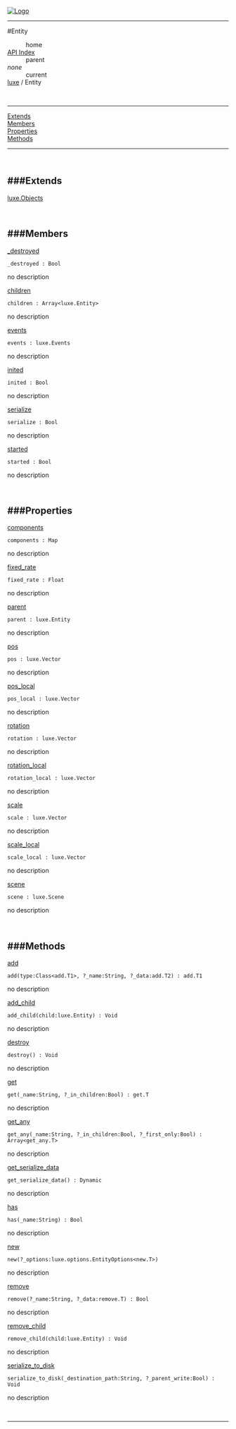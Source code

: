 
[![Logo](../../images/logo.png)](../../index.html)

---

#Entity


&emsp;&emsp;&emsp;home   
[API Index](../../api/index.html#luxe)   
&emsp;&emsp;&emsp;parent    
_none_   
&emsp;&emsp;&emsp;current    
[luxe](./) / Entity

<br/>

---


[Extends](#Extends)   
[Members](#Members)   
[Properties](#Properties)   
[Methods](#Methods)   


---

&nbsp;   

<a class="lift" name="Extends" ></a>
###Extends   
---
<a class="lift" name="luxe.Objects" href="{{{rel_path}}}api/luxe/Objects.html">luxe.Objects</a>

&nbsp;   

<a class="lift" name="Members" ></a>
###Members   
---
<a class="lift" name="_destroyed" href="#_destroyed">_destroyed</a>



`_destroyed : Bool`

<span class="small_desc_flat"> no description </span>   

<a class="lift" name="children" href="#children">children</a>



`children : Array<luxe.Entity>`

<span class="small_desc_flat"> no description </span>   

<a class="lift" name="events" href="#events">events</a>



`events : luxe.Events`

<span class="small_desc_flat"> no description </span>   

<a class="lift" name="inited" href="#inited">inited</a>



`inited : Bool`

<span class="small_desc_flat"> no description </span>   

<a class="lift" name="serialize" href="#serialize">serialize</a>



`serialize : Bool`

<span class="small_desc_flat"> no description </span>   

<a class="lift" name="started" href="#started">started</a>



`started : Bool`

<span class="small_desc_flat"> no description </span>   

&nbsp;   

<a class="lift" name="Properties" ></a>
###Properties   
---
<a class="lift" name="components" href="#components">components</a>



`components : Map`

<span class="small_desc_flat"> no description </span>   

<a class="lift" name="fixed_rate" href="#fixed_rate">fixed_rate</a>



`fixed_rate : Float`

<span class="small_desc_flat"> no description </span>   

<a class="lift" name="parent" href="#parent">parent</a>



`parent : luxe.Entity`

<span class="small_desc_flat"> no description </span>   

<a class="lift" name="pos" href="#pos">pos</a>



`pos : luxe.Vector`

<span class="small_desc_flat"> no description </span>   

<a class="lift" name="pos_local" href="#pos_local">pos_local</a>



`pos_local : luxe.Vector`

<span class="small_desc_flat"> no description </span>   

<a class="lift" name="rotation" href="#rotation">rotation</a>



`rotation : luxe.Vector`

<span class="small_desc_flat"> no description </span>   

<a class="lift" name="rotation_local" href="#rotation_local">rotation_local</a>



`rotation_local : luxe.Vector`

<span class="small_desc_flat"> no description </span>   

<a class="lift" name="scale" href="#scale">scale</a>



`scale : luxe.Vector`

<span class="small_desc_flat"> no description </span>   

<a class="lift" name="scale_local" href="#scale_local">scale_local</a>



`scale_local : luxe.Vector`

<span class="small_desc_flat"> no description </span>   

<a class="lift" name="scene" href="#scene">scene</a>



`scene : luxe.Scene`

<span class="small_desc_flat"> no description </span>   

&nbsp;   

<a class="lift" name="Methods" ></a>
###Methods   
---
<a class="lift" name="add" href="#add">add</a>



`add(type:Class<add.T1>, ?_name:String, ?_data:add.T2) : add.T1`

<span class="small_desc_flat"> no description </span>   

<a class="lift" name="add_child" href="#add_child">add_child</a>



`add_child(child:luxe.Entity) : Void`

<span class="small_desc_flat"> no description </span>   

<a class="lift" name="destroy" href="#destroy">destroy</a>



`destroy() : Void`

<span class="small_desc_flat"> no description </span>   

<a class="lift" name="get" href="#get">get</a>



`get(_name:String, ?_in_children:Bool) : get.T`

<span class="small_desc_flat"> no description </span>   

<a class="lift" name="get_any" href="#get_any">get_any</a>



`get_any(_name:String, ?_in_children:Bool, ?_first_only:Bool) : Array<get_any.T>`

<span class="small_desc_flat"> no description </span>   

<a class="lift" name="get_serialize_data" href="#get_serialize_data">get_serialize_data</a>



`get_serialize_data() : Dynamic`

<span class="small_desc_flat"> no description </span>   

<a class="lift" name="has" href="#has">has</a>



`has(_name:String) : Bool`

<span class="small_desc_flat"> no description </span>   

<a class="lift" name="new" href="#new">new</a>



`new(?_options:luxe.options.EntityOptions<new.T>) `

<span class="small_desc_flat"> no description </span>   

<a class="lift" name="remove" href="#remove">remove</a>



`remove(?_name:String, ?_data:remove.T) : Bool`

<span class="small_desc_flat"> no description </span>   

<a class="lift" name="remove_child" href="#remove_child">remove_child</a>



`remove_child(child:luxe.Entity) : Void`

<span class="small_desc_flat"> no description </span>   

<a class="lift" name="serialize_to_disk" href="#serialize_to_disk">serialize_to_disk</a>



`serialize_to_disk(_destination_path:String, ?_parent_write:Bool) : Void`

<span class="small_desc_flat"> no description </span>   



&nbsp;
&nbsp;
&nbsp;

---  


&nbsp;   
&nbsp;   